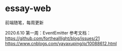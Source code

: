 # essay-web
前端随笔，每周更新

2020.6.10 第一周：EventEmitter
参考文档：
  https://github.com/forthealllight/blog/issues/21
  https://www.cnblogs.com/yayaxuping/p/10088612.html
